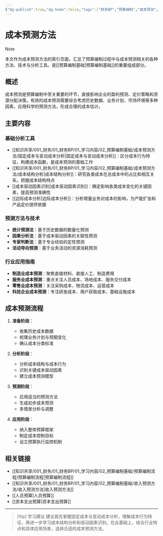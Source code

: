 ```yaml
---
{"dg-publish":true,"dg-home":false,"tags":["财务BP","预算编制","成本预测","预测方法","成本管理"],"aliases":["成本预测索引","成本预测技术目录"],"cssclass":"财务知识","permalink":"/知识共享/001_财务/01_财务BP/01_学习内容/02_预算编制基础/成本预测方法/成本预测方法/","dgPassFrontmatter":true}
---
```



# 成本预测方法

> [!note]
> 本文作为成本预测方法的索引页面，汇总了预算编制过程中与成本预测相关的各种方法、技术与分析工具。是[[预算编制基础\|预算编制基础]]的重要组成部分。

## 概述

成本预测是预算编制中至关重要的环节，直接影响企业的盈利预测、定价策略和资源分配决策。有效的成本预测需要综合考虑历史数据、业务计划、市场环境等多种因素，应用科学的预测方法，形成合理的成本估计。

## 主要内容

### 基础分析工具

- [[知识共享/001_财务/01_财务BP/01_学习内容/02_预算编制基础/成本预测方法/固定成本与变动成本分析\|固定成本与变动成本分析]]：区分成本行为特征，构建成本函数，是成本预测的基础工作
- [[知识共享/001_财务/01_财务BP/01_学习内容/02_预算编制基础/成本预测方法/成本结构分析\|成本结构分析]]：研究各类成本在总成本中的占比和相互关系，把握成本结构特点
- [[成本驱动因素识别\|成本驱动因素识别]]：确定影响各类成本变化的关键因素，提高预测准确性
- [[边际成本分析\|边际成本分析]]：分析增量业务对成本的影响，为产能扩张和产品定价提供依据

### 预测方法与技术

- **统计预测法**：基于历史数据的数量化预测
- **因果分析法**：基于成本驱动因素的关联性预测  
- **专家判断法**：基于专业经验的定性预测
- **活动导向预测**：基于业务活动的资源消耗预测

### 行业应用指南

- **制造业成本预测**：聚焦直接材料、直接人工、制造费用
- **服务业成本预测**：重点关注人员成本、场地成本、服务交付成本
- **零售业成本预测**：关注采购成本、物流成本、运营成本
- **科技企业成本预测**：专注研发成本、用户获取成本、基础设施成本

## 成本预测流程

1. **准备阶段**：
   - 收集历史成本数据
   - 梳理业务计划与预期变化
   - 确认成本分类标准

2. **分析阶段**：
   - 分析成本结构与成本行为
   - 识别关键成本驱动因素
   - 建立成本预测模型

3. **预测阶段**：
   - 应用适当的预测方法
   - 生成初步成本预测
   - 多情景分析与调整

4. **应用阶段**：
   - 纳入整体预算框架
   - 制定成本控制目标
   - 设立预算执行监控机制

## 相关链接

- [[知识共享/001_财务/01_财务BP/01_学习内容/02_预算编制基础/预算编制流程/预算编制流程\|预算编制流程]]
- [[知识共享/001_财务/01_财务BP/01_学习内容/02_预算编制基础/收入预测方法/收入预测方法\|收入预测方法]]
- [[人员预算\|人员预算]]
- [[资本支出预算\|资本支出预算]]

---

> [!tip] 学习建议
> 建议首先掌握固定成本与变动成本分析，理解成本行为特征，再进一步学习成本结构分析和驱动因素识别。在此基础上，结合行业特点和具体应用场景，选择合适的成本预测方法。 